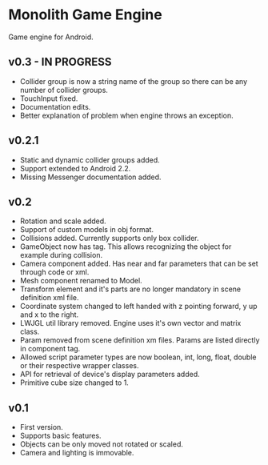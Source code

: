 # Monolith Game Engine
Game engine for Android.

## v0.3 - IN PROGRESS
* Collider group is now a string name of the group so there can be any number of collider groups.
* TouchInput fixed.
* Documentation edits.
* Better explanation of problem when engine throws an exception.

## v0.2.1
* Static and dynamic collider groups added.
* Support extended to Android 2.2.
* Missing Messenger documentation added.

## v0.2
* Rotation and scale added.
* Support of custom models in obj format.
* Collisions added. Currently supports only box collider.
* GameObject now has tag. This allows recognizing the object for example during collision.
* Camera component added. Has near and far parameters that can be set through code or xml.
* Mesh component renamed to Model.
* Transform element and it's parts are no longer mandatory in scene definition xml file.
* Coordinate system changed to left handed with z pointing forward, y up and x to the right.
* LWJGL util library removed. Engine uses it's own vector and matrix class.
* Param removed from scene definition xm files. Params are listed directly in component tag.
* Allowed script parameter types are now boolean, int, long, float, double or their respective wrapper classes.
* API for retrieval of device's display parameters added.
* Primitive cube size changed to 1.

## v0.1
* First version.
* Supports basic features.
* Objects can be only moved not rotated or scaled.
* Camera and lighting is immovable.